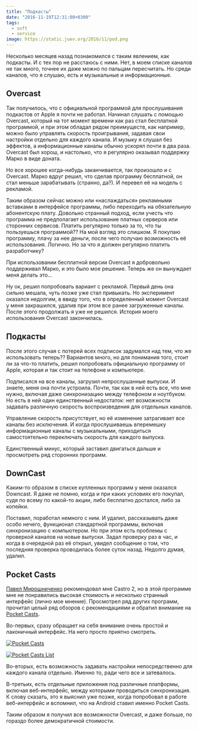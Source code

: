 ```yaml
---
title: "Подкасты"
date: "2016-11-19T12:31:00+0300"
tags:
  - soft
  - service
image: https://static.juev.org/2016/11/pod.png
---
```

Несколько месяцев назад познакомился с таким явлением, как подкасты. И с тех пор не расстаюсь с ними.
Нет, в моем списке каналов не так много, точнее их даже можно по пальцам пересчитать. Но среди каналов, что я слушаю, есть и музыкальные и информационные.

## Overcast

Так получилось, что с официальной программой для прослушивания подкастов от Apple я почти не работал. Начинал слушать с помощью Overcast, который на тот момент времени как раз стал бесплатной программой, и при этом обладал рядом преимуществ, как например, можно было управлять скорость проигрывания, задавая свои настройки отдельно для каждого канала. И музыку я слушал без эффектов, а информационные каналы обычно ускорял почти в два раза. Overcast был хорош, и настолько, что я регулярно оказывал поддержку Марко в виде доната.

Но все хорошее когда-нибудь заканчивается, так произошло и с Overcast. Марко вдруг решил, что сделав программу бесплатной, он стал меньше зарабатывать (странно, да?). И перевел её на модель с рекламой.

Таким образом сейчас можно или «наслаждаться» рекламными вставками в интерфейсе программы, либо переходить на обязательную абонентскую плату. Довольно странный подход, если учесть что программа не предполагает использование платных серверов или сторонних сервисов. Платить регулярно только за то, что ты пользуешься программой?? На мой взгляд это слишком. Я покупаю программу, плачу за нее деньги, после чего получаю возможность её использования. Логично. Но за что я должен регулярно платить разработчику?

При использовании бесплатной версии Overcast я добровольно поддерживал Марко, и это было мое решение. Теперь же он вынуждает меня делать это…

Ну ок, решил попробовать вариант с рекламой. Первый день она сильно мешала, чуть позже уже стал привыкать. Но эксперимент оказался недолгим, в ввиду того, что в определенный момент Overcast у меня закрашился, удалив при этом все ранее загруженные каналы. После этого продолжать я уже не решился. История моего использования Overcast закончилась.

## Подкасты

После этого случая с потерей всех подписок задумался над тем, что же использовать теперь?? Вариантов много, но для понимания того, стоит ли за что-то платить, решил попробовать официальную программу от Apple, которая и так стоит на телефоне и компьютере.

Подписался на все каналы, загрузил непрослушанные выпуски. И знаете, меня она почти устроила. Почти, так как в ней есть все, что мне нужно, включая даже синхронизацию между телефоном и ноутбуком. Но есть в ней один единственный недостаток: нет возможности задавать различную скорость воспроизведения для отдельных каналов.

Управление скорость присутствует, но её изменение затрагивает все каналы без исключения. И когда прослушиваешь вперемешку информационные каналы с музыкальными, приходиться самостоятельно переключать скорость для каждого выпуска.

Единственный минус, который заставил двигаться дальше и просмотреть ряд сторонних программ.

## DownCast

Каким-то образом в списке купленных программ у меня оказался Downcast. Я даже не помню, когда и при каких условиях его покупал, судя по всему по какой-то акции, либо бесплатно достался, либо за копейки.

Поставил, поработал немного с ним. И удалил, рассказывать даже особо нечего, функционал стандартной программы, включая синхронизацию с компьютером. Но при этом есть проблемы с проверкой каналов на новые выпуски. Задал проверку раз в час, и когда в очередной раз её открыл, увидел сообщение о том, что последняя проверка проводилась более суток назад. Недолго думая, удалил.

## Pocket Casts

[Павел Мирошниченко](http://pavel.miroshnichen.co/) рекомендовал мне Castro 2, но в этой программе мне не понравились высокая стоимость и несколько странный интерфейс (лично мое мнение). Просмотрел ряд других программ, прочитал целый ряд обзоров с рекомендациями и обратил внимание на [Pocket Casts](https://geo.itunes.apple.com/ru/app/pocket-casts/id414834813?mt=8&uo=4&at=06vbVpoB "Pocket Casts").

Во-первых, сразу обращает на себя внимание очень простой и лаконичный интерфейс. На него просто приятно смотреть.

[![](https://static.juev.org/2016/11/pocketCasts.jpg "Pocket Casts")](https://static.juev.org/2016/11/pocketCasts.jpg "Pocket Casts")

[![](https://static.juev.org/2016/11/pocketCasts_list.jpg "Pocket Casts List")](https://static.juev.org/2016/11/pocketCasts_list.jpg "Pocket Casts")

Во-вторых, есть возможность задавать настройки непосредственно для каждого канала отдельно. Именно то, ради чего все и затевалось.

В-третьих, есть отдельные приложения под различные платформы, включая веб-интерфейс, между которыми проводиться синхронизация.  К слову сказать, это я выяснил уже позже, когда попробовал в работе веб-интерфейс и вспомнил, что на Android ставил именно Pocket Casts.

Таким образом я получил все возможности Overcast, и даже больше, по гораздо более демократичной стоимости.
